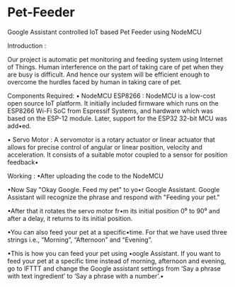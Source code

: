 # Pet-Feeder
Google Assistant controlled IoT based Pet Feeder using NodeMCU 

Introduction :

Our project is automatic pet monitoring and feeding system using Internet of Things. Human interference on the part of taking care of pet when they are busy is difficult. And hence our system will be efficient enough to overcome the hurdles faced by human in taking care of pet.

Components Required:
•	NodeMCU ESP8266 : 
NodeMCU is a low-cost open source IoT platform. It initially included firmware which runs on the ESP8266 Wi-Fi SoC from Espressif Systems, and hardware which was based on the ESP-12 module. Later, support for the ESP32 32-bit MCU was add•ed.

•	Servo Motor : 
A servomotor is a rotary actuator or linear actuator that allows for precise control of angular or linear position, velocity and acceleration. It consists of a suitable motor coupled to a sensor for position feedback•

Working :
•After uploading the code to the NodeMCU

•Now Say "Okay Google. Feed my pet" to yo•r Google Assistant. Google Assistant will  recognize the phrase and respond with "Feeding your pet."

•After that it rotates the servo motor fr•m its initial position 0⁰ to 90⁰ and after a delay, it returns to its initial position.

•You can also feed your pet at a specific•time. For that we have used three strings i.e., “Morning”, “Afternoon” and “Evening”. 

•This is how you can feed your pet using •oogle Assistant. If you want to feed your pet at a specific time instead of morning, afternoon and evening, go to IFTTT and change the Google assistant settings from ‘Say a phrase with text ingredient’ to ‘Say a phrase with a number’.•
